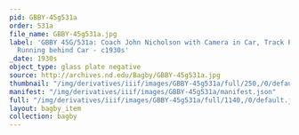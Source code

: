 ```yaml
---
pid: GBBY-45g531a
order: 531a
file_name: GBBY-45g531a.jpg
label: 'GBBY 45G/531a: Coach John Nicholson with Camera in Car, Track Practice - Player
  Running behind Car - c1930s'
_date: 1930s
object_type: glass plate negative
source: http://archives.nd.edu/Bagby/GBBY-45g531a.jpg
thumbnail: "/img/derivatives/iiif/images/GBBY-45g531a/full/250,/0/default.jpg"
manifest: "/img/derivatives/iiif/images/GBBY-45g531a/manifest.json"
full: "/img/derivatives/iiif/images/GBBY-45g531a/full/1140,/0/default.jpg"
layout: bagby_item
collection: bagby
---
```

